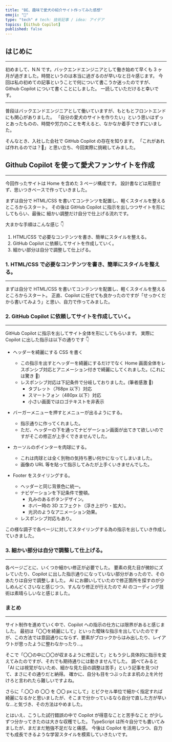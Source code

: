 ```yaml
---
title: "BE、趣味で愛犬の紹介サイト作ってみた感想"
emoji: "🐶"
type: "tech" # tech: 技術記事 / idea: アイデア
topics: [Github Copilot]
published: false
---
```


## はじめに

---

初めまして、N.N です。バックエンドエンジニアとして働き始めて早くも 3 ヶ月が過ぎました。時間というのは本当に過ぎるのが早いなと日々感じます。
今回は私の初めての記事ということで何について書こうか迷ったのですが、Github Copilot について書くことにしました。
一読していただけると幸いです。

---

普段はバックエンドエンジニアとして働いていますが、もともとフロントエンドにも関心がありました。
「自分の愛犬のサイトを作りたい」という思いはずっとあったものの、時間や労力のことを考えると、なかなか着手できずにいました。

そんなとき、入社した会社で GitHub Copilot の存在を知ります。
「これがあれば作れるのでは？🤔」と思い立ち、今回実際に挑戦してみました。

## Github Copilot を使って愛犬ファンサイトを作成

---

今回作ったサイトは Home を含めた 3 ページ構成です。
設計書などは用意せず、思いつきベースで作っていきました。

まずは自分で HTML/CSS を書いてコンテンツを配置し、軽くスタイルを整えるところからスタート。
その後は GitHub Copilot に指示を出しつつサイトを形にしてもらい、最後に 細かい調整だけ自分で仕上げる流れです。

大まかな手順はこんな感じ 👇

1. HTML/CSS で必要なコンテンツを書き、簡単にスタイルを整える。
2. GitHub Copilot に依頼してサイトを作成していく。
3. 細かい部分は自分で調整して仕上げる。

### 1. HTML/CSS で必要なコンテンツを書き、簡単にスタイルを整える。

---

まずは自分で HTML/CSS を書いてコンテンツを配置し、軽くスタイルを整えるところからスタート。
正直、Copilot に任せても良かったのですが「せっかくだから書いてみよう」と思い、自力で作ってみました。

### 2. GitHub Copilot に依頼してサイトを作成していく。

---

GitHub Copilot に指示を出してサイト全体を形にしてもらいます。
実際に Copilot に出した指示は以下の通りです 👇

- ヘッダーを綺麗にする CSS を書く

  - この指示を出すとヘッダーを綺麗にするだけでなく Home 画面全体をレスポンシブ対応とアニメーション付きで綺麗にしてくれました。(これには驚き 🧐)
  - レスポンシブ対応は下記条件で分岐しておりました。(筆者感激 👏)
    - タブレット（768px 以下）対応
    - スマートフォン（480px 以下）対応
    - 小さい画面ではロゴテキストを非表示

- バーガーメニューを押すとメニューが出るようにする。

  - 指示通りに作ってくれました。
  - ただ、ヘッダーの下を通ってナビゲーション画面が出てきて欲しいのですがそこの修正が上手くできませんでした。

- カーソルのポインターを肉球にする。

  - これは肉球とは全く別物の気持ち悪い何かになってしまいました。
  - 画像の URL 等を貼って指示してみたが上手くいきませんでした。

- Footer をスタイリングする。
  - ヘッダーと同じ背景色に統一。
  - ナビゲーションを下記条件で整頓。
    - 丸みのあるボタンデザイン。
    - ホバー時の 3D エフェクト（浮き上がり・拡大）。
    - 光沢のようなアニメーション効果。
  - レスポンシブ対応もあり。

この様な調子で各ページに対してスタイリングする為の指示を出していき作成していきました。

### 3. 細かい部分は自分で調整して仕上げる。

---

各ページごとに、いくつか細かい修正が必要でした。
要素の見た目が微妙にズレていたり、Copilot に出した指示通りになっていない部分があったので、そのあたりは自分で調整しました。
AI にお願いしていたので修正箇所を探すのが少しめんどくさいなと感じつつ、すんなり修正が行えたので AI のコーディング技術は素晴らしいなと感じました。

### まとめ

---

サイト制作を進めていく中で、Copilot への指示の仕方には限界があると感じました。
最初は「〇〇を綺麗にして」といった曖昧な指示を出していたのですが、この方法では意図通りにならず、要素がブロックからはみ出したり、レイアウトが思ったように整わなかったり…。

そこで「〇〇の中に〇〇が収まるように修正して」ともう少し具体的に指示を変えてみたのですが、それでも期待通りには動きませんでした。
調べてみると「AI には視覚がないため、細かな見た目の調整は苦手」という記事を見つけて、まさにその通りだと納得。
確かに、自分も目をつぶったまま机の上を片付けろと言われたら難しいですよね。

さらに「.〇〇 の 〇〇 を 〇〇 px にして」とピクセル単位で細かく指定すれば綺麗になるかと思いましたが、そこまで分かっているなら自分で直した方が早いな…と気づき、その方法はやめました。

とはいえ、こうした試行錯誤の中で Copilot が得意なことと苦手なこと が少しずつ分かってきたのは大きな収穫でした。
TypeScript は所々自分でも書いてみましたが、まだまだ勉強不足だなと痛感。
今後は Copilot を活用しつつ、自力でも成長できるような学習スタイルを模索していきたいです。
